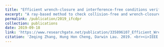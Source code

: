 ```yaml
---
title: "Efficient wrench-closure and interference-free conditions verification for cable-driven parallel robot trajectories using a ray-based method"
excerpt: "A ray-based method to check collision-free and wrench-closure conditions along the given polynomial paths for cable-driven parallel robots (CDPRs). <br/><img src='/images/2019_ifcdpr.jpg'>"
permalink: /publication/2019_ifcdpr
collection: publications
date: 2019-09-18
link: 'https://www.researchgate.net/publication/335896107_Efficient_Wrench-Closure_and_Interference_Free_Conditions_Verification_for_Cable-Driven_Parallel_Robot_Trajectories_Using_a_Ray-Based_Method/'
citation: 'Zeqing Zhang, Hung Hon Cheng, Darwin Lau. 2019. <br><i>IEEE Robotics and Automation Letters</i>'
---
```


